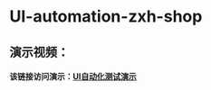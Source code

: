 # UI-automation-zxh-shop


## 演示视频： 
#### 该链接访问演示：[UI自动化测试演示](https://www.bilibili.com/video/BV19ScceHEMa/?vd_source=4cbd2d924b1efbce235b9f288896cf6f)
